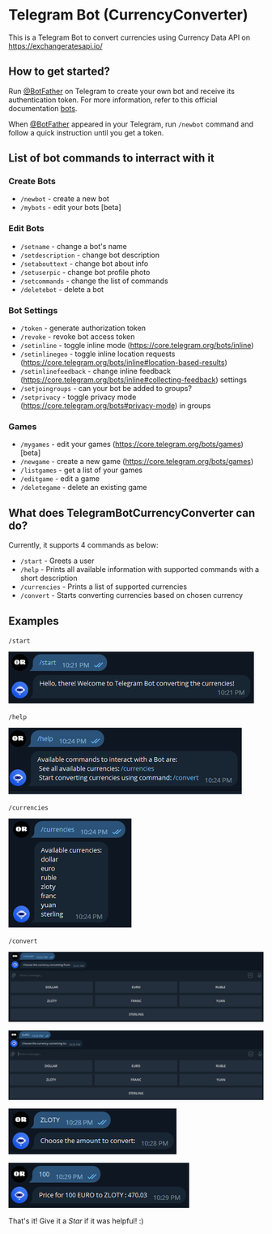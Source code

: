 # Telegram Bot (CurrencyConverter)
This is a Telegram Bot to convert currencies using Currency Data API on https://exchangeratesapi.io/


## How to get started?

Run [@BotFather](@BotFather) on Telegram to create your own bot and receive its authentication token. For more information, refer to this official documentation [bots](https://core.telegram.org/bots).

When [@BotFather](@BotFather) appeared in your Telegram, run `/newbot` command and follow a quick instruction until you get a token.

## List of bot commands to interract with it

### Create Bots

* `/newbot` - create a new bot
* `/mybots` - edit your bots [beta]

### Edit Bots

* `/setname` - change a bot's name
* `/setdescription` - change bot description
* `/setabouttext` - change bot about info
* `/setuserpic` - change bot profile photo
* `/setcommands` - change the list of commands
* `/deletebot` - delete a bot

### Bot Settings

* `/token` - generate authorization token
* `/revoke` - revoke bot access token
* `/setinline` - toggle inline mode (https://core.telegram.org/bots/inline)
* `/setinlinegeo` - toggle inline location requests (https://core.telegram.org/bots/inline#location-based-results)
* `/setinlinefeedback` - change inline feedback (https://core.telegram.org/bots/inline#collecting-feedback) settings
* `/setjoingroups` - can your bot be added to groups?
* `/setprivacy` - toggle privacy mode (https://core.telegram.org/bots#privacy-mode) in groups

### Games

* `/mygames` - edit your games (https://core.telegram.org/bots/games) [beta]
* `/newgame` - create a new game (https://core.telegram.org/bots/games)
* `/listgames` - get a list of your games
* `/editgame` - edit a game
* `/deletegame` - delete an existing game
  
## What does **TelegramBotCurrencyConverter** can do?

Currently, it supports 4 commands as below:

* `/start` - Greets a user
* `/help` - Prints all available information with supported commands with a short description
* `/currencies` - Prints a list of supported currencies
* `/convert` - Starts converting currencies based on chosen currency

## Examples

`/start`

![start](images/2023-03-19_22h21_52.png)

`/help`

![help](images/2023-03-19_22h24_15.png)

`/currencies`

![currencies](images/2023-03-19_22h24_47.png)

`/convert`

![1](images/2023-03-19_22h27_00.png)

![1](images/2023-03-19_22h28_10.png)

![1](images/2023-03-19_22h28_46.png)

![1](images/2023-03-19_22h29_22.png)

That's it! Give it a _Star_ if it was helpful! :)

